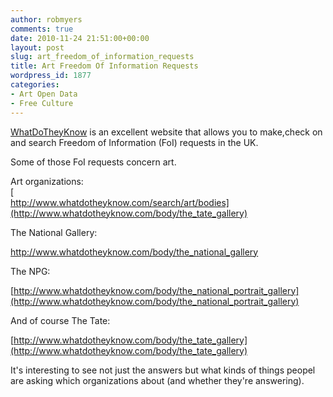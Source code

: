 ```yaml
---
author: robmyers
comments: true
date: 2010-11-24 21:51:00+00:00
layout: post
slug: art_freedom_of_information_requests
title: Art Freedom Of Information Requests
wordpress_id: 1877
categories:
- Art Open Data
- Free Culture
---
```


[WhatDoTheyKnow](http://www.whatdotheyknow.com/) is an excellent website that allows you to make,check on and search Freedom of Information (FoI) requests in the UK.  
  
Some of those FoI requests concern art.  
  
Art organizations:  
[  
http://www.whatdotheyknow.com/search/art/bodies](http://www.whatdotheyknow.com/body/the_tate_gallery)  
  
The National Gallery:  
  
http://www.whatdotheyknow.com/body/the_national_gallery  
  
The NPG:  

  

[http://www.whatdotheyknow.com/body/the_national_portrait_gallery](http://www.whatdotheyknow.com/body/the_national_portrait_gallery)  
  
And of course The Tate:  
  
[http://www.whatdotheyknow.com/body/the_tate_gallery](http://www.whatdotheyknow.com/body/the_tate_gallery)  
  
It's interesting to see not just the answers but what kinds of things peopel are asking which organizations about (and whether they're answering).

